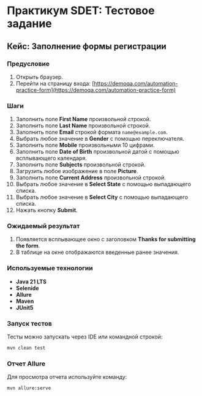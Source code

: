 # Практикум SDET: Тестовое задание

## Кейс: Заполнение формы регистрации

### Предусловие

1. Открыть браузер.
2. Перейти на страницу входа: [https://demoqa.com/automation-practice-form](https://demoqa.com/automation-practice-form)

### Шаги

1. Заполнить поле **First Name** произвольной строкой.
2. Заполнить поле **Last Name** произвольной строкой.
3. Заполнить поле **Email** строкой формата `name@example.com`.
4. Выбрать любое значение в **Gender** с помощью переключателя.
5. Заполнить поле **Mobile** произвольными 10 цифрами.
6. Заполнить поле **Date of Birth** произвольной датой с помощью всплывающего календаря.
7. Заполнить поле **Subjects** произвольной строкой.
8. Загрузить любое изображение в поле **Picture**.
9. Заполнить поле **Current Address** произвольной строкой.
10. Выбрать любое значение в **Select State** с помощью выпадающего списка.
11. Выбрать любое значение в **Select City** с помощью выпадающего списка.
12. Нажать кнопку **Submit**.

### Ожидаемый результат

1. Появляется всплывающее окно с заголовком **Thanks for submitting the form**.
2. В таблице на окне отображаются введенные ранее значения.

### Используемые технологии

- **Java 21 LTS**
- **Selenide**
- **Allure**
- **Maven**
- **JUnit5**

### Запуск тестов

Тесты можно запускать через IDE или командной строкой:

```bash
mvn clean test
```

### Отчет Allure
Для просмотра отчета используйте команду:

```bash
mvn allure:serve
```